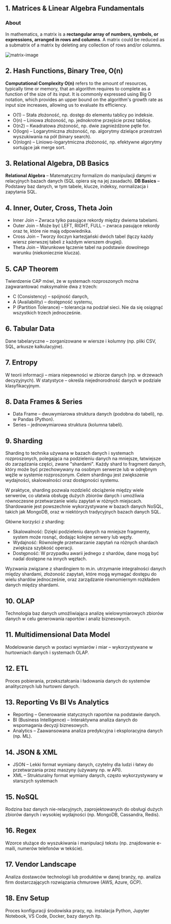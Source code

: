 ## 1. Matrices & Linear Algebra Fundamentals

### About

In mathematics, a matrix is a __rectangular array of numbers, symbols, or expressions, arranged in rows and columns__. A matrix could be reduced as a submatrix of a matrix by deleting any collection of rows and/or columns.

![matrix-image](https://upload.wikimedia.org/wikipedia/commons/b/bb/Matrix.svg)

## 2. Hash Functions, Binary Tree, O(n)

__Computational Complexity O(n)__ refers to the amount of resources, typically time or memory, that an algorithm requires to complete as a function of the size of its input. It is commonly expressed using Big O notation, which provides an upper bound on the algorithm's growth rate as input size increases, allowing us to evaluate its efficiency.

- O(1) – Stała złożoność, np. dostęp do elementu tablicy po indeksie.
- O(n) – Liniowa złożoność, np. jednokrotne przejście przez tablicę.
- O(n2) – Kwadratowa złożoność, np. dwie zagnieżdżone pętle for.
- O(logn) – Logarytmiczna złożoność, np. algorytmy dzielące przestrzeń wyszukiwania na pół (binary search).
- O(nlogn) – Liniowo-logarytmiczna złożoność, np. efektywne algorytmy sortujące jak merge sort.

## 3. Relational Algebra, DB Basics

__Relational Algebra__ – Matematyczny formalizm do manipulacji danymi w relacyjnych bazach danych (SQL opiera się na jej zasadach).
__DB Basics__ – Podstawy baz danych, w tym tabele, klucze, indeksy, normalizacja i zapytania SQL.

## 4. Inner, Outer, Cross, Theta Join

 - Inner Join – Zwraca tylko pasujące rekordy między dwiema tabelami.
 - Outer Join – Może być LEFT, RIGHT, FULL – zwraca pasujące rekordy oraz te, które nie mają odpowiednika.
 - Cross Join – Tworzy iloczyn kartezjański dwóch tabel (łączy każdy wiersz pierwszej tabeli z każdym wierszem drugiej).
 - Theta Join – Warunkowe łączenie tabel na podstawie dowolnego warunku (niekoniecznie klucza).

## 5. CAP Theorem

Twierdzenie CAP mówi, że w systemach rozproszonych można zagwarantować maksymalnie dwa z trzech:

 - C (Consistency) – spójność danych,
 - A (Availability) – dostępność systemu,
 - P (Partition Tolerance) – tolerancja na podział sieci.
Nie da się osiągnąć wszystkich trzech jednocześnie.

## 6. Tabular Data

Dane tabelaryczne – zorganizowane w wiersze i kolumny (np. pliki CSV, SQL, arkusze kalkulacyjne).

## 7. Entropy

W teorii informacji – miara niepewności w zbiorze danych (np. w drzewach decyzyjnych).
W statystyce – określa niejednorodność danych w podziale klasyfikacyjnym.

## 8. Data Frames & Series

 - Data Frame – dwuwymiarowa struktura danych (podobna do tabeli), np. w Pandas (Python).
 - Series – jednowymiarowa struktura (kolumna tabeli).

## 9. Sharding

Sharding to technika używana w bazach danych i systemach rozproszonych, polegająca na podzieleniu danych na mniejsze, łatwiejsze do zarządzania części, zwane "shardami". Każdy shard to fragment danych, który może być przechowywany na osobnym serwerze lub w odrębnym węźle w systemie rozproszonym. Celem shardingu jest zwiększenie wydajności, skalowalności oraz dostępności systemu.

W praktyce, sharding pozwala rozdzielić obciążenie między wiele serwerów, co ułatwia obsługę dużych zbiorów danych i umożliwia równoczesne przetwarzanie wielu zapytań w różnych miejscach. Shardowanie jest powszechnie wykorzystywane w bazach danych NoSQL, takich jak MongoDB, oraz w niektórych tradycyjnych bazach danych SQL.

Główne korzyści z sharding:
 - Skalowalność: Dzięki podzieleniu danych na mniejsze fragmenty, system może rosnąć, dodając kolejne serwery lub węzły.
 - Wydajność: Równoległe przetwarzanie zapytań na różnych shardach zwiększa szybkość operacji.
 - Dostępność: W przypadku awarii jednego z shardów, dane mogą być nadal dostępne na innych węzłach.

Wyzwania związane z shardingiem to m.in. utrzymanie integralności danych między shardami, złożoność zapytań, które mogą wymagać dostępu do wielu shardów jednocześnie, oraz zarządzanie równomiernym rozkładem danych między shardami.

## 10. OLAP

Technologia baz danych umożliwiająca analizę wielowymiarowych zbiorów danych w celu generowania raportów i analiz biznesowych.

## 11. Multidimensional Data Model

Modelowanie danych w postaci wymiarów i miar – wykorzystywane w hurtowniach danych i systemach OLAP.

## 12. ETL

Proces pobierania, przekształcania i ładowania danych do systemów analitycznych lub hurtowni danych.

## 13. Reporting Vs BI Vs Analytics

 - Reporting – Generowanie statycznych raportów na podstawie danych.
 - BI (Business Intelligence) – Interaktywna analiza danych do wspomagania decyzji biznesowych.
 - Analytics – Zaawansowana analiza predykcyjna i eksploracyjna danych (np. ML).

## 14. JSON & XML

 - JSON – Lekki format wymiany danych, czytelny dla ludzi i łatwy do przetwarzania przez maszyny (używany np. w API).
 - XML – Strukturalny format wymiany danych, często wykorzystywany w starszych systemach

## 15. NoSQL

Rodzina baz danych nie-relacyjnych, zaprojektowanych do obsługi dużych zbiorów danych i wysokiej wydajności (np. MongoDB, Cassandra, Redis).

## 16. Regex

Wzorce służące do wyszukiwania i manipulacji tekstu (np. znajdowanie e-maili, numerów telefonów w tekście).

## 17. Vendor Landscape

Analiza dostawców technologii lub produktów w danej branży, np. analiza firm dostarczających rozwiązania chmurowe (AWS, Azure, GCP).

## 18. Env Setup

Proces konfiguracji środowiska pracy, np. instalacja Python, Jupyter Notebook, VS Code, Docker, bazy danych itp.
